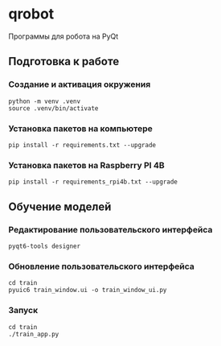 # qrobot
Программы для робота на PyQt

## Подготовка к работе

### Создание и активация окружения
```
python -m venv .venv
source .venv/bin/activate
```

### Установка пакетов на компьютере

```
pip install -r requirements.txt --upgrade
```

### Установка пакетов на Raspberry PI 4B

```
pip install -r requirements_rpi4b.txt --upgrade
```

## Обучение моделей

### Редактирование пользовательского интерфейса

```
pyqt6-tools designer
```

### Обновление пользовательского интерфейса

```
cd train
pyuic6 train_window.ui -o train_window_ui.py 
```

### Запуск

```
cd train
./train_app.py 
```